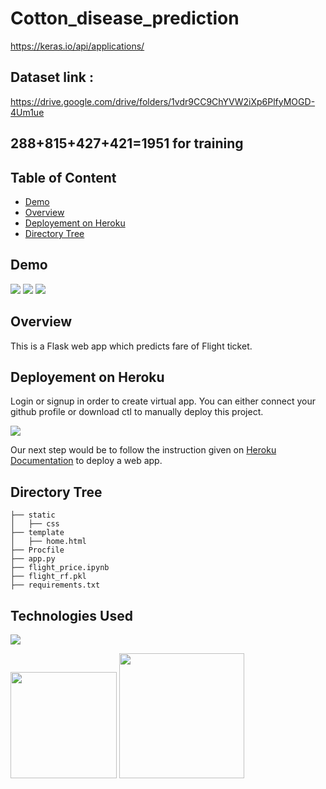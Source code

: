 # Cotton_disease_prediction
https://keras.io/api/applications/

## Dataset link :
https://drive.google.com/drive/folders/1vdr9CC9ChYVW2iXp6PlfyMOGD-4Um1ue

## 288+815+427+421=1951 for training

## Table of Content	
  * [Demo](#demo)	
  * [Overview](#overview)	
  * [Deployement on Heroku](#deployement-on-heroku)	
  * [Directory Tree](#directory-tree)	

## Demo	

![](https://i.imgur.com/TlWWrO2.png)
![](https://i.imgur.com/wDmYLkV.png)
![](https://i.imgur.com/o9NtUwh.png)

## Overview	
This is a Flask web app which predicts fare of Flight ticket.	

## Deployement on Heroku	
Login or signup in order to create virtual app. You can either connect your github profile or download ctl to manually deploy this project.	

[![](https://i.imgur.com/dKmlpqX.png)](https://heroku.com)	

Our next step would be to follow the instruction given on [Heroku Documentation](https://devcenter.heroku.com/articles/getting-started-with-python) to deploy a web app.	

## Directory Tree 	
```	
├── static 	
│   ├── css	
├── template	
│   ├── home.html	
├── Procfile		
├── app.py	
├── flight_price.ipynb	
├── flight_rf.pkl	
├── requirements.txt	
```	

## Technologies Used	

![](https://forthebadge.com/images/badges/made-with-python.svg)	

[<img target="_blank" src="https://flask.palletsprojects.com/en/1.1.x/_images/flask-logo.png" width=170>](https://flask.palletsprojects.com/en/1.1.x/)  [<img target="_blank" src="https://scikit-learn.org/stable/_static/scikit-learn-logo-small.png" width=200>](https://scikit-learn.org/stable/) 	




